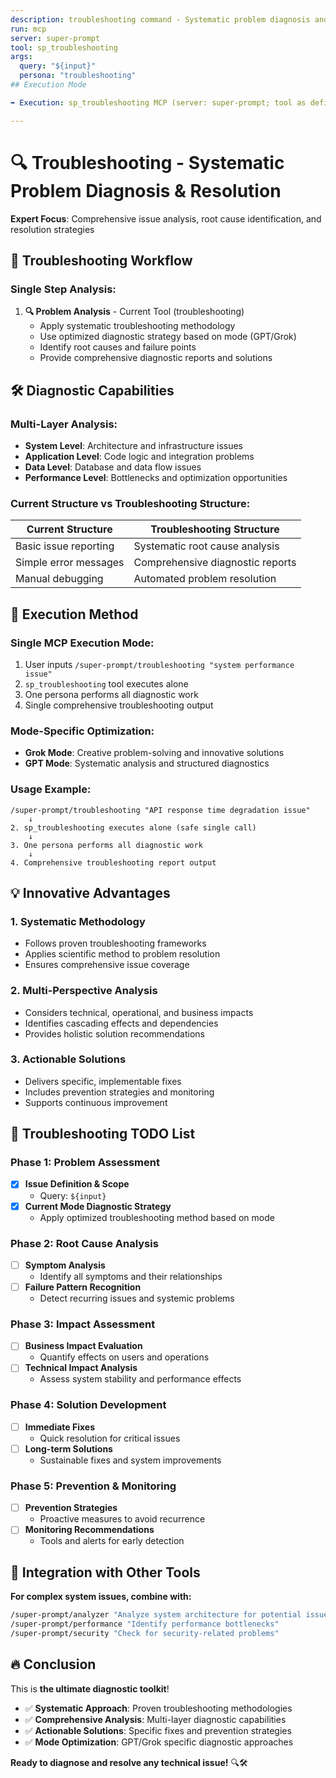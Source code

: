 ```yaml
---
description: troubleshooting command - Systematic problem diagnosis and resolution
run: mcp
server: super-prompt
tool: sp_troubleshooting
args:
  query: "${input}"
  persona: "troubleshooting"
## Execution Mode

➡️ Execution: sp_troubleshooting MCP (server: super-prompt; tool as defined above).

---
```


# 🔍 **Troubleshooting - Systematic Problem Diagnosis & Resolution**

**Expert Focus**: Comprehensive issue analysis, root cause identification, and resolution strategies

## 🎯 **Troubleshooting Workflow**

### **Single Step Analysis:**

1. **🔍 Problem Analysis** - Current Tool (troubleshooting)
   - Apply systematic troubleshooting methodology
   - Use optimized diagnostic strategy based on mode (GPT/Grok)
   - Identify root causes and failure points
   - Provide comprehensive diagnostic reports and solutions

## 🛠️ **Diagnostic Capabilities**

### **Multi-Layer Analysis:**
- **System Level**: Architecture and infrastructure issues
- **Application Level**: Code logic and integration problems
- **Data Level**: Database and data flow issues
- **Performance Level**: Bottlenecks and optimization opportunities

### **Current Structure vs Troubleshooting Structure:**

| **Current Structure** | **Troubleshooting Structure** |
|----------------------|-------------------------------|
| Basic issue reporting | Systematic root cause analysis |
| Simple error messages | Comprehensive diagnostic reports |
| Manual debugging | Automated problem resolution |

## 🚀 **Execution Method**

### **Single MCP Execution Mode:**
1. User inputs `/super-prompt/troubleshooting "system performance issue"`
2. `sp_troubleshooting` tool executes alone
3. One persona performs all diagnostic work
4. Single comprehensive troubleshooting output

### **Mode-Specific Optimization:**
- **Grok Mode**: Creative problem-solving and innovative solutions
- **GPT Mode**: Systematic analysis and structured diagnostics

### **Usage Example:**
```
/super-prompt/troubleshooting "API response time degradation issue"
    ↓
2. sp_troubleshooting executes alone (safe single call)
    ↓
3. One persona performs all diagnostic work
    ↓
4. Comprehensive troubleshooting report output
```

## 💡 **Innovative Advantages**

### **1. Systematic Methodology**
- Follows proven troubleshooting frameworks
- Applies scientific method to problem resolution
- Ensures comprehensive issue coverage

### **2. Multi-Perspective Analysis**
- Considers technical, operational, and business impacts
- Identifies cascading effects and dependencies
- Provides holistic solution recommendations

### **3. Actionable Solutions**
- Delivers specific, implementable fixes
- Includes prevention strategies and monitoring
- Supports continuous improvement

## 🔧 **Troubleshooting TODO List**

### Phase 1: Problem Assessment
- [x] **Issue Definition & Scope**
  - Query: `${input}`
- [x] **Current Mode Diagnostic Strategy**
  - Apply optimized troubleshooting method based on mode

### Phase 2: Root Cause Analysis
- [ ] **Symptom Analysis**
  - Identify all symptoms and their relationships
- [ ] **Failure Pattern Recognition**
  - Detect recurring issues and systemic problems

### Phase 3: Impact Assessment
- [ ] **Business Impact Evaluation**
  - Quantify effects on users and operations
- [ ] **Technical Impact Analysis**
  - Assess system stability and performance effects

### Phase 4: Solution Development
- [ ] **Immediate Fixes**
  - Quick resolution for critical issues
- [ ] **Long-term Solutions**
  - Sustainable fixes and system improvements

### Phase 5: Prevention & Monitoring
- [ ] **Prevention Strategies**
  - Proactive measures to avoid recurrence
- [ ] **Monitoring Recommendations**
  - Tools and alerts for early detection

## 🧠 **Integration with Other Tools**

**For complex system issues, combine with:**
```bash
/super-prompt/analyzer "Analyze system architecture for potential issues"
/super-prompt/performance "Identify performance bottlenecks"
/super-prompt/security "Check for security-related problems"
```

## 🔥 **Conclusion**

This is **the ultimate diagnostic toolkit**!

- ✅ **Systematic Approach**: Proven troubleshooting methodologies
- ✅ **Comprehensive Analysis**: Multi-layer diagnostic capabilities
- ✅ **Actionable Solutions**: Specific fixes and prevention strategies
- ✅ **Mode Optimization**: GPT/Grok specific diagnostic approaches

**Ready to diagnose and resolve any technical issue!** 🔍🛠️
